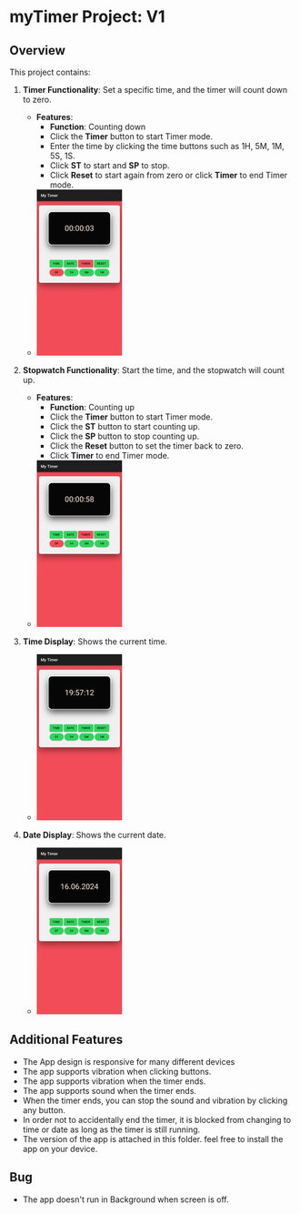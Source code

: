 # myTimer Project: V1

## Overview
This project contains:

1. **Timer Functionality**: Set a specific time, and the timer will count down to zero.
    - **Features**:
        - **Function**: Counting down
        - Click the **Timer** button to start Timer mode.
        - Enter the time by clicking the time buttons such as 1H, 5M, 1M, 5S, 1S.
        - Click **ST** to start and **SP** to stop.
        - Click **Reset** to start again from zero or click **Timer** to end Timer mode.
    - ![Timer Functionality](./Timer.jpg)


2. **Stopwatch Functionality**: Start the time, and the stopwatch will count up.
    - **Features**:
        - **Function**: Counting up
        - Click the **Timer** button to start Timer mode.
        - Click the **ST** button to start counting up.
        - Click the **SP** button to stop counting up.
        - Click the **Reset** button to set the timer back to zero.
        - Click **Timer** to end Timer mode.
    - ![Stopwatch Functionality](Stopwatch.jpg)

3. **Time Display**: Shows the current time.
    - ![Time Display](Time.jpg)


4. **Date Display**: Shows the current date.
    - ![Date Display](Date.jpg)


## Additional Features
- The App design is responsive for many different devices
- The app supports vibration when clicking buttons.
- The app supports vibration when the timer ends.
- The app supports sound when the timer ends.
- When the timer ends, you can stop the sound and vibration by clicking any button.
- In order not to accidentally end the timer, it is blocked from changing to time or date as long as the timer is still running.
- The version of the app is attached in this folder. feel free to install the app on your device.

## Bug
- The app doesn't run in Background when screen is off.
